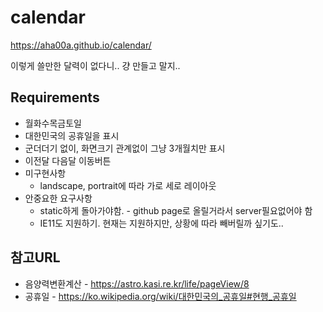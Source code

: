 # calendar
https://aha00a.github.io/calendar/

이렇게 쓸만한 달력이 없다니.. 걍 만들고 말지..

## Requirements
  * 월화수목금토일
  * 대한민국의 공휴일을 표시
  * 군더더기 없이, 화면크기 관계없이 그냥 3개월치만 표시
  * 이전달 다음달 이동버튼
  * 미구현사항
    * landscape, portrait에 따라 가로 세로 레이아웃
  * 안중요한 요구사항
    * static하게 돌아가야함. - github page로 올릴거라서 server필요없어야 함
    * IE11도 지원하기. 현재는 지원하지만, 상황에 따라 빼버릴까 싶기도..

## 참고URL
 * 음양력변환계산 - https://astro.kasi.re.kr/life/pageView/8
 * 공휴일 - https://ko.wikipedia.org/wiki/대한민국의_공휴일#현행_공휴일
